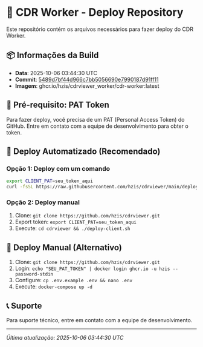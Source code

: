 # 🚀 CDR Worker - Deploy Repository

Este repositório contém os arquivos necessários para fazer deploy do CDR Worker.

## 📦 Informações da Build

- **Data**: 2025-10-06 03:44:30 UTC
- **Commit**: [5489d7bf44d966c7bb5056690e7990187d91ff11](https://github.com/hzis/cdrviewer_worker/commit/5489d7bf44d966c7bb5056690e7990187d91ff11)
- **Imagem**: ghcr.io/hzis/cdrviewer_worker/cdr-worker:latest

## 🔑 Pré-requisito: PAT Token

Para fazer deploy, você precisa de um PAT (Personal Access Token) do GitHub.
Entre em contato com a equipe de desenvolvimento para obter o token.

## 🚀 Deploy Automatizado (Recomendado)

### Opção 1: Deploy com um comando
```bash
export CLIENT_PAT=seu_token_aqui
curl -fsSL https://raw.githubusercontent.com/hzis/cdrviewer/main/deploy-client.sh | bash
```

### Opção 2: Deploy manual
1. Clone: `git clone https://github.com/hzis/cdrviewer.git`
2. Export token: `export CLIENT_PAT=seu_token_aqui`
3. Execute: `cd cdrviewer && ./deploy-client.sh`

## 🔧 Deploy Manual (Alternativo)

1. Clone: `git clone https://github.com/hzis/cdrviewer.git`
2. Login: `echo "SEU_PAT_TOKEN" | docker login ghcr.io -u hzis --password-stdin`
3. Configure: `cp .env.example .env && nano .env`
4. Execute: `docker-compose up -d`

## 📞 Suporte

Para suporte técnico, entre em contato com a equipe de desenvolvimento.

---
*Última atualização: 2025-10-06 03:44:30 UTC*
